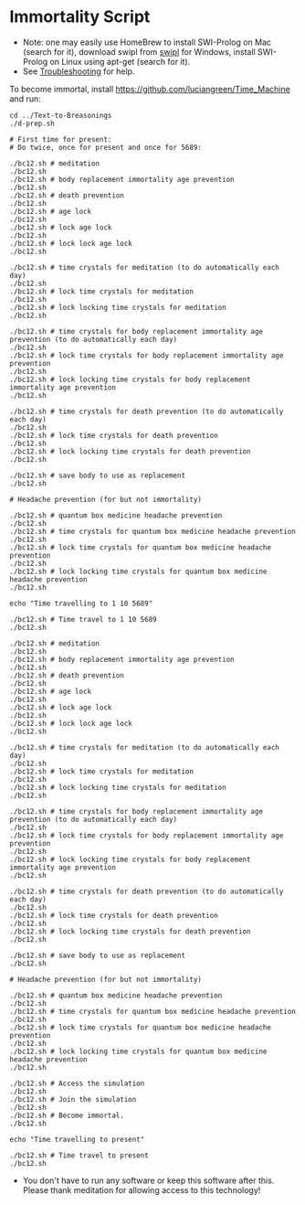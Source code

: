 # Immortality Script

* Note: one may easily use HomeBrew to install SWI-Prolog on Mac (search for it), download swipl from <a href="https://www.swi-prolog.org/build/">swipl</a> for Windows, install SWI-Prolog on Linux using apt-get (search for it).
* See <a href="troubleshooting.md">Troubleshooting</a> for help.

To become immortal, install <a href="https://github.com/luciangreen/Time_Machine">https://github.com/luciangreen/Time_Machine</a> and run:

```
cd ../Text-to-Breasonings
./d-prep.sh

# First time for present:
# Do twice, once for present and once for 5689:

./bc12.sh # meditation
./bc12.sh
./bc12.sh # body replacement immortality age prevention
./bc12.sh
./bc12.sh # death prevention
./bc12.sh
./bc12.sh # age lock
./bc12.sh
./bc12.sh # lock age lock
./bc12.sh
./bc12.sh # lock lock age lock
./bc12.sh

./bc12.sh # time crystals for meditation (to do automatically each day)
./bc12.sh
./bc12.sh # lock time crystals for meditation
./bc12.sh
./bc12.sh # lock locking time crystals for meditation
./bc12.sh

./bc12.sh # time crystals for body replacement immortality age prevention (to do automatically each day)
./bc12.sh
./bc12.sh # lock time crystals for body replacement immortality age prevention
./bc12.sh
./bc12.sh # lock locking time crystals for body replacement immortality age prevention
./bc12.sh

./bc12.sh # time crystals for death prevention (to do automatically each day)
./bc12.sh
./bc12.sh # lock time crystals for death prevention
./bc12.sh
./bc12.sh # lock locking time crystals for death prevention
./bc12.sh

./bc12.sh # save body to use as replacement
./bc12.sh

# Headache prevention (for but not immortality)

./bc12.sh # quantum box medicine headache prevention
./bc12.sh
./bc12.sh # time crystals for quantum box medicine headache prevention
./bc12.sh
./bc12.sh # lock time crystals for quantum box medicine headache prevention
./bc12.sh
./bc12.sh # lock locking time crystals for quantum box medicine headache prevention
./bc12.sh

echo "Time travelling to 1 10 5689"

./bc12.sh # Time travel to 1 10 5689
./bc12.sh

./bc12.sh # meditation
./bc12.sh
./bc12.sh # body replacement immortality age prevention
./bc12.sh
./bc12.sh # death prevention
./bc12.sh
./bc12.sh # age lock
./bc12.sh
./bc12.sh # lock age lock
./bc12.sh
./bc12.sh # lock lock age lock
./bc12.sh

./bc12.sh # time crystals for meditation (to do automatically each day)
./bc12.sh
./bc12.sh # lock time crystals for meditation
./bc12.sh
./bc12.sh # lock locking time crystals for meditation
./bc12.sh

./bc12.sh # time crystals for body replacement immortality age prevention (to do automatically each day)
./bc12.sh
./bc12.sh # lock time crystals for body replacement immortality age prevention
./bc12.sh
./bc12.sh # lock locking time crystals for body replacement immortality age prevention
./bc12.sh

./bc12.sh # time crystals for death prevention (to do automatically each day)
./bc12.sh
./bc12.sh # lock time crystals for death prevention
./bc12.sh
./bc12.sh # lock locking time crystals for death prevention
./bc12.sh

./bc12.sh # save body to use as replacement
./bc12.sh

# Headache prevention (for but not immortality)

./bc12.sh # quantum box medicine headache prevention
./bc12.sh
./bc12.sh # time crystals for quantum box medicine headache prevention
./bc12.sh
./bc12.sh # lock time crystals for quantum box medicine headache prevention
./bc12.sh
./bc12.sh # lock locking time crystals for quantum box medicine headache prevention
./bc12.sh

./bc12.sh # Access the simulation
./bc12.sh
./bc12.sh # Join the simulation
./bc12.sh
./bc12.sh # Become immortal.
./bc12.sh

echo "Time travelling to present"

./bc12.sh # Time travel to present
./bc12.sh
```

* You don't have to run any software or keep this software after this. Please thank meditation for allowing access to this technology!
